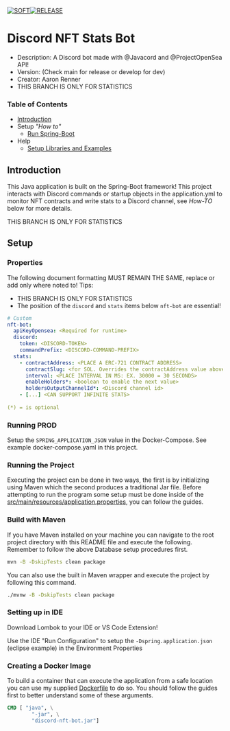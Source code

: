 [![SOFT](https://github.com/Aman7123/discord-nft-stats-bot/actions/workflows/SOFT.yml/badge.svg?branch=develop)](https://github.com/Aman7123/discord-nft-stats-bot/actions/workflows/SOFT.yml)[![RELEASE](https://github.com/Aman7123/discord-nft-stats-bot/actions/workflows/RELEASE.yml/badge.svg?branch=main)](https://github.com/Aman7123/discord-nft-stats-bot/actions/workflows/RELEASE.yml)

# Discord NFT Stats Bot
* Description: A Discord bot made with @Javacord and @ProjectOpenSea API!
* Version: (Check main for release or develop for dev)
* Creator: Aaron Renner
* THIS BRANCH IS ONLY FOR STATISTICS

### Table of Contents
* [Introduction](#introduction)
* Setup *"How to"*
  * [Run Spring-Boot](#running-the-project)
* Help
  * [Setup Libraries and Examples](#libraries)
  
## Introduction

This Java application is built on the Spring-Boot framework! This project interacts with Discord commands or startup objects in the application.yml to monitor NFT contracts and write stats to a Discord channel, see *How-TO* below for more details.

THIS BRANCH IS ONLY FOR STATISTICS

## Setup
### Properties
The following document formatting MUST REMAIN THE SAME, replace or add only where noted to!
Tips:
* THIS BRANCH IS ONLY FOR STATISTICS
* The position of the `discord` and `stats` items below `nft-bot` are essential!

``` yaml
# Custom
nft-bot:
  apiKeyOpensea: <Required for runtime>
  discord:
    token: <DISCORD-TOKEN>
    commandPrefix: <DISCORD-COMMAND-PREFIX>
  stats:
    - contractAddress: <PLACE A ERC-721 CONTRACT ADDRESS>
      contractSlug: <for SOL. Overrides the contractAddress value above>
      interval: <PLACE INTERVAL IN MS: EX. 30000 = 30 SECONDS>
      enableHolders*: <boolean to enable the next value>
      holdersOutputChannelId*: <Discord channel id>
    - [...] <CAN SUPPORT INFINITE STATS>
    
(*) = is optional
```

### Running PROD
Setup the `SPRING_APPLICATION_JSON` value in the Docker-Compose. See example docker-compose.yaml in this project.

### Running the Project

Executing the project can be done in two ways, the first is by initializing using Maven which the second produces a traditional Jar file. Before attempting to run the program some setup must be done inside of the [src/main/resources/application.properties](src/main/resources/application.yml), you can follow the guides.

### Build with Maven

If you have Maven installed on your machine you can navigate to the root project directory with this README file and execute the following. Remember to follow the above Database setup procedures first.
```sh
mvn -B -DskipTests clean package
```
You can also use the built in Maven wrapper and execute the project by following this command.
```sh
./mvnw -B -DskipTests clean package
```
### Setting up in IDE

Download Lombok to your IDE or VS Code Extension!

Use the IDE "Run Configuration" to setup the `-Dspring.application.json` (eclipse example) in the Environment Properties

### Creating a Docker Image

To build a container that can execute the application from a safe location you can use my supplied [Dockerfile](Dockerfile) to do so. You should follow the guides first to better understand some of these arguments.

```Dockerfile
CMD [ "java", \
        "-jar", \
        "discord-nft-bot.jar"]
```